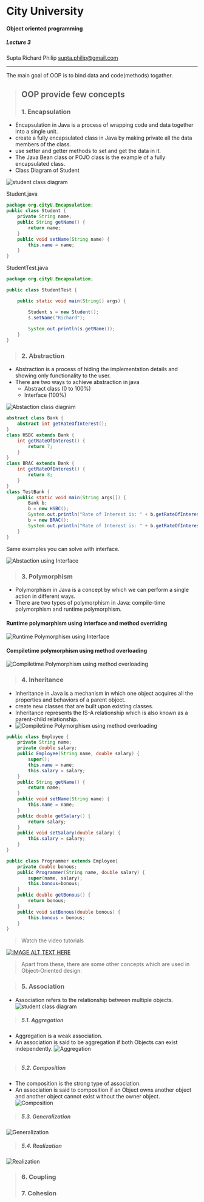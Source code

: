 # City University
#### Object oriented programming
##### Lecture 3
Supta Richard Philip
supta.philip@gmail.com
****


The main goal of OOP is to bind data and code(methods) togather.

> ## OOP provide few concepts
> 
> ### 1.  Encapsulation

* Encapsulation in Java is a process of wrapping code and data together into a single unit.
* create a fully encapsulated class in Java by making private all the data members of the class. 
*  use setter and getter methods to set and get the data in it.
* The Java Bean class or POJO class is the example of a fully encapsulated class.
* Class Diagram of Student

![student class diagram](https://github.com/suptaphilip/Advance-Java-J2EE/raw/J2EE/Student-Class1.png)

Student.java
```java
package org.cityU.Encapsulation;
public class Student {
	private String name;
	public String getName() {
		return name;
	}
	public void setName(String name) {
		this.name = name;
	}
}
``` 
StudentTest.java

```java
package org.cityU.Encapsulation;

public class StudentTest {

	public static void main(String[] args) {

		Student s = new Student();
		s.setName("Richard");
		
		System.out.println(s.getName());
	}
}

```
> ### 2.   Abstraction
* Abstraction is a process of hiding the implementation details and showing only functionality to the user.
* There are two ways to achieve abstraction in java
	- Abstract class (0 to 100%)
	- Interface (100%)
	
![Abstaction class diagram](https://github.com/suptaphilip/Advance-Java-J2EE/raw/J2EE/Abstract2.png)	
	
```java
abstract class Bank {
	abstract int getRateOfInterest();
}
class HSBC extends Bank {
	int getRateOfInterest() {
		return 7;
	}
}
class BRAC extends Bank {
	int getRateOfInterest() {
		return 8;
	}
}
class TestBank {
	public static void main(String args[]) {
		Bank b;
		b = new HSBC();
		System.out.println("Rate of Interest is: " + b.getRateOfInterest() + " %");
		b = new BRAC();
		System.out.println("Rate of Interest is: " + b.getRateOfInterest() + " %");
	}
}
```
Same examples you can solve with interface.

![Abstaction using Interface](https://github.com/suptaphilip/Advance-Java-J2EE/raw/J2EE/Interface.png)	

> ### 3.   Polymorphism
* Polymorphism in Java is a concept by which we can perform a single action in different ways.
* There are two types of polymorphism in Java: compile-time polymorphism and runtime polymorphism.

#### Runtime polymorphism using interface and method overriding 

![Runtime Polymorphism using Interface](https://github.com/suptaphilip/Advance-Java-J2EE/raw/J2EE/RuntimePolymorphism.png)

#### Compiletime polymorphism using method overloading
![Compiletime Polymorphism using method overloading ](https://github.com/suptaphilip/Advance-Java-J2EE/raw/J2EE/CompileTimePolymorphism.png)
> ### 4.   Inheritance
* Inheritance in Java is a mechanism in which one object acquires all the properties and behaviors of a parent object.
* create new classes that are built upon existing classes.
* Inheritance represents the IS-A relationship which is also known as a parent-child relationship.
* ![Compiletime Polymorphism using method overloading ](https://github.com/suptaphilip/Advance-Java-J2EE/raw/J2EE/Inheritance.png)
```java
public class Employee {
	private String name;
	private double salary;
	public Employee(String name, double salary) {
		super();
		this.name = name;
		this.salary = salary;
	}
	public String getName() {
		return name;
	}
	public void setName(String name) {
		this.name = name;
	}
	public double getSalary() {
		return salary;
	}
	public void setSalary(double salary) {
		this.salary = salary;
	}
}
```
```java
public class Programmer extends Employee{
	private double bonous;
	public Programmer(String name, double salary) {
		super(name, salary);
		this.bonous=bonous;
	}
	public double getBonous() {
		return bonous;
	}
	public void setBonous(double bonous) {
		this.bonous = bonous;
	}
}
```
> Watch the video tutorials

[![IMAGE ALT TEXT HERE](http://img.youtube.com/vi/4AjCAKZPCOM/1.jpg)](https://www.youtube.com/watch?v=4AjCAKZPCOM&list=PLzS3AYzXBoj88SIyxN_6LWh92S-_49tlJ)

> Apart from these, there are some other concepts which are used in Object-Oriented design:

> ### 5.   Association
* Association refers to the relationship between multiple objects.
![student class diagram](https://github.com/suptaphilip/Advance-Java-J2EE/raw/J2EE/Student-Class1.png)

> ##### 5.1. Aggregation
* Aggregation is a weak association.
* An association is said to be aggregation if both Objects can exist independently.
![Aggregation](https://github.com/suptaphilip/Advance-Java-J2EE/raw/J2EE/Aggregation.png)
```java

```
> ##### 5.2. Composition
* The composition is the strong type of association.
* An association is said to composition if an Object owns another object and another object cannot exist without the owner object.
![Composition](https://github.com/suptaphilip/Advance-Java-J2EE/raw/J2EE/Composition.png)

> ##### 5.3. Generalization
![Generalization](https://github.com/suptaphilip/Advance-Java-J2EE/raw/J2EE/Generalization.png)
> ##### 5.4. Realization
![Realization](https://github.com/suptaphilip/Advance-Java-J2EE/raw/J2EE/Realization.png)

> ### 6.   Coupling
> ### 7.   Cohesion
